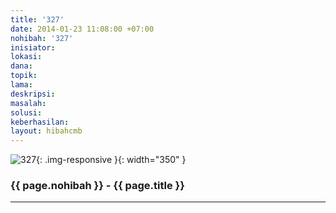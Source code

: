 ```yaml
---
title: '327'
date: 2014-01-23 11:08:00 +07:00
nohibah: '327'
inisiator: 
lokasi: 
dana: 
topik: 
lama: 
deskripsi: 
masalah: 
solusi: 
keberhasilan: 
layout: hibahcmb
---
```


![327](/static/img/hibahcmb/327.png){: .img-responsive }{: width="350" }

### {{ page.nohibah }} - {{ page.title }}

---
